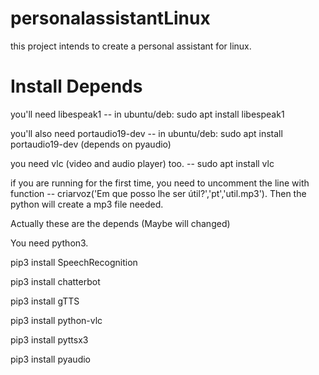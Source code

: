 # personalassistantLinux 

 this project intends to create a personal assistant for linux.

# Install Depends

you'll need libespeak1 -- in ubuntu/deb: sudo apt install libespeak1 

you'll also need portaudio19-dev -- in ubuntu/deb: sudo apt install portaudio19-dev  (depends on pyaudio)

you need vlc (video and audio player) too. -- sudo apt install vlc

if you are running for the first time, you need to uncomment the line with function -- criarvoz('Em que posso lhe ser útil?','pt','util.mp3'). Then the python will create a mp3 file needed.


Actually these are the depends (Maybe will changed)

You need python3.

pip3 install SpeechRecognition 

pip3 install chatterbot

pip3 install gTTS

pip3 install python-vlc

pip3 install pyttsx3

pip3 install pyaudio
 

